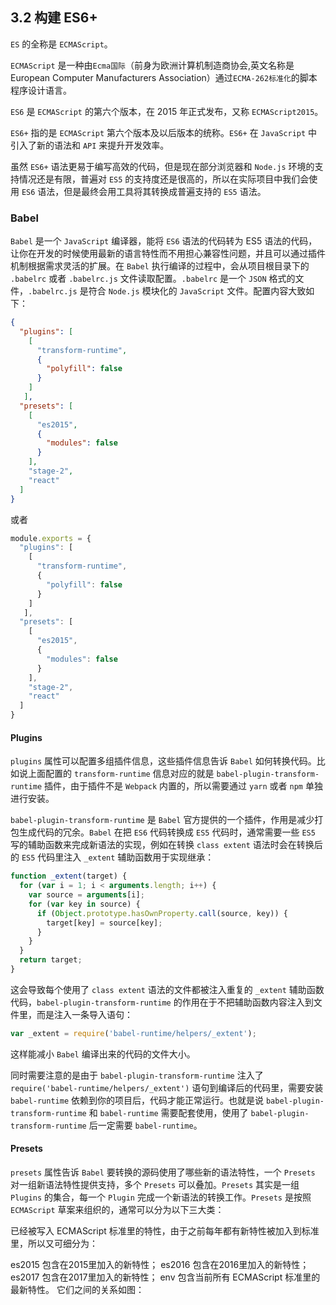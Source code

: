 ## 3.2 构建 ES6+

`ES` 的全称是 `ECMAScript`。

`ECMAScript` 是一种由`Ecma国际`（前身为欧洲计算机制造商协会,英文名称是European Computer Manufacturers Association）通过`ECMA-262标准化`的脚本程序设计语言。

`ES6` 是 `ECMAScript` 的第六个版本，在 2015 年正式发布，又称 `ECMAScript2015`。

`ES6+` 指的是 `ECMAScript` 第六个版本及以后版本的统称。`ES6+` 在 `JavaScript` 中引入了新的语法和 `API` 来提升开发效率。

虽然 `ES6+` 语法更易于编写高效的代码，但是现在部分浏览器和 `Node.js` 环境的支持情况还是有限，普遍对 `ES5` 的支持度还是很高的，所以在实际项目中我们会使用 `ES6` 语法，但是最终会用工具将其转换成普遍支持的 `ES5` 语法。

### Babel

`Babel` 是一个 `JavaScript` 编译器，能将 `ES6` 语法的代码转为 ES5 语法的代码，让你在开发的时候使用最新的语言特性而不用担心兼容性问题，并且可以通过插件机制根据需求灵活的扩展。在 `Babel` 执行编译的过程中，会从项目根目录下的 `.babelrc` 或者 `.babelrc.js` 文件读取配置。`.babelrc` 是一个 `JSON` 格式的文件，`.babelrc.js` 是符合 `Node.js` 模块化的 `JavaScript` 文件。配置内容大致如下：

```json
{
  "plugins": [
    [
      "transform-runtime",
      {
        "polyfill": false
      }
    ]
   ],
  "presets": [
    [
      "es2015",
      {
        "modules": false
      }
    ],
    "stage-2",
    "react"
  ]
}
```

或者

```javascript
module.exports = {
  "plugins": [
    [
      "transform-runtime",
      {
        "polyfill": false
      }
    ]
   ],
  "presets": [
    [
      "es2015",
      {
        "modules": false
      }
    ],
    "stage-2",
    "react"
  ]
}
```

#### Plugins

`plugins` 属性可以配置多组插件信息，这些插件信息告诉 `Babel` 如何转换代码。比如说上面配置的 `transform-runtime` 信息对应的就是 `babel-plugin-transform-runtime` 插件，由于插件不是 `Webpack` 内置的，所以需要通过 `yarn` 或者 `npm` 单独进行安装。

`babel-plugin-transform-runtime` 是 `Babel` 官方提供的一个插件，作用是减少打包生成代码的冗余。`Babel` 在把 `ES6` 代码转换成 `ES5` 代码时，通常需要一些 `ES5` 写的辅助函数来完成新语法的实现，例如在转换 `class extent` 语法时会在转换后的 `ES5` 代码里注入 `_extent` 辅助函数用于实现继承：

```javascript
function _extent(target) {
  for (var i = 1; i < arguments.length; i++) {
    var source = arguments[i];
    for (var key in source) {
      if (Object.prototype.hasOwnProperty.call(source, key)) {
        target[key] = source[key];
      }
    }
  }
  return target;
}
```

这会导致每个使用了 `class extent` 语法的文件都被注入重复的 `_extent` 辅助函数代码，`babel-plugin-transform-runtime` 的作用在于不把辅助函数内容注入到文件里，而是注入一条导入语句： 

```javascript
var _extent = require('babel-runtime/helpers/_extent');
```

这样能减小 `Babel` 编译出来的代码的文件大小。

同时需要注意的是由于 `babel-plugin-transform-runtime` 注入了 `require('babel-runtime/helpers/_extent')` 语句到编译后的代码里，需要安装 `babel-runtime` 依赖到你的项目后，代码才能正常运行。也就是说 `babel-plugin-transform-runtime` 和 `babel-runtime` 需要配套使用，使用了 `babel-plugin-transform-runtime` 后一定需要 `babel-runtime`。

#### Presets

`presets` 属性告诉 `Babel` 要转换的源码使用了哪些新的语法特性，一个 `Presets` 对一组新语法特性提供支持，多个 `Presets` 可以叠加。`Presets` 其实是一组 `Plugins` 的集合，每一个 `Plugin` 完成一个新语法的转换工作。`Presets` 是按照 `ECMAScript` 草案来组织的，通常可以分为以下三大类：

已经被写入 ECMAScript 标准里的特性，由于之前每年都有新特性被加入到标准里，所以又可细分为：

es2015 包含在2015里加入的新特性；
es2016 包含在2016里加入的新特性；
es2017 包含在2017里加入的新特性；
env 包含当前所有 ECMAScript 标准里的最新特性。
它们之间的关系如图：










